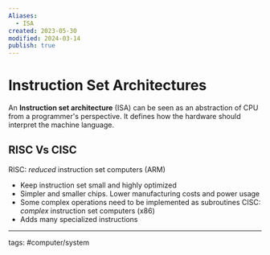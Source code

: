 ```yaml
---
Aliases:
  - ISA
created: 2023-05-30
modified: 2024-03-14
publish: true
---
```


# Instruction Set Architectures

An **Instruction set architecture** (ISA) can be seen as an abstraction of CPU from a programmer's perspective. It defines how the hardware should interpret the machine language.

## RISC Vs CISC
RISC: _reduced_ instruction set computers (ARM)
- Keep instruction set small and highly optimized
- Simpler and smaller chips. Lower manufacturing costs and power usage
- Some complex operations need to be implemented as subroutines
CISC: _complex_ instruction set computers (x86)
- Adds many specialized instructions

---
tags: #computer/system